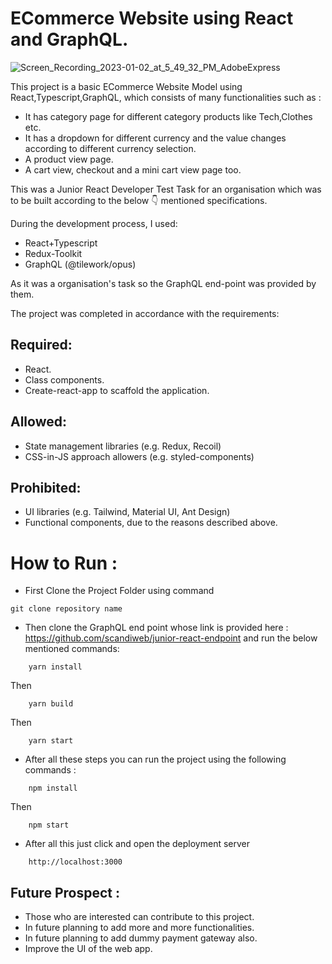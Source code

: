 # ECommerce Website using React and GraphQL.


![Screen_Recording_2023-01-02_at_5_49_32_PM_AdobeExpress](https://user-images.githubusercontent.com/53470896/210232733-ddee87a1-2e71-43ff-be9f-5c14803ced6d.gif)


This project is a basic ECommerce Website Model using React,Typescript,GraphQL, which consists of many functionalities such as :
- It has category page for different category products like Tech,Clothes etc.
- It has a dropdown for different currency and the value changes according to different currency selection.
- A product view page.
- A cart view, checkout and a mini cart view page too.

This was a Junior React Developer Test Task for an organisation which was to be built according to the below 👇 mentioned specifications.

During the development process, I used:
 - React+Typescript
 - Redux-Toolkit
 - GraphQL (@tilework/opus)

 As it was a organisation's task so the GraphQL end-point was provided by them.
 
 The project was completed in accordance with the requirements:
 
 ## Required:

- React. 
- Class components.
- Create-react-app to scaffold the application.

## Allowed:

- State management libraries (e.g. Redux, Recoil)
- CSS-in-JS approach allowers (e.g. styled-components)

## Prohibited:

- UI libraries (e.g. Tailwind, Material UI, Ant Design)
- Functional components, due to the reasons described above.

# How to Run :
- First Clone the Project Folder using command
``` 
git clone repository name
``` 
- Then clone the GraphQL end point whose link is provided here : https://github.com/scandiweb/junior-react-endpoint and run the below mentioned commands:
```
    yarn install
```
Then
```
    yarn build
```
Then
```
    yarn start
```

- After all these steps you can run the project using the following commands :

```
    npm install
```
Then 
```
    npm start
```

- After all this just click and open the deployment server 
```
    http://localhost:3000
```

## Future Prospect :

- Those who are interested can contribute to this project.
- In future planning to add more and more functionalities.
- In future planning to add dummy payment gateway also.
- Improve the UI of the web app.
